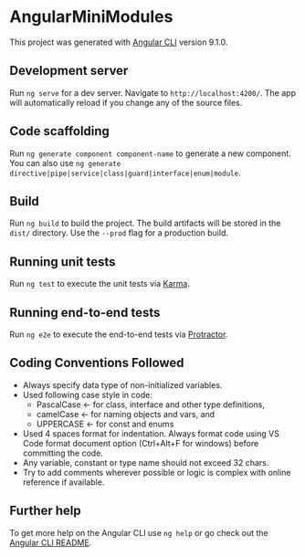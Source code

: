 # AngularMiniModules

This project was generated with [Angular CLI](https://github.com/angular/angular-cli) version 9.1.0.

## Development server

Run `ng serve` for a dev server. Navigate to `http://localhost:4200/`. The app will automatically reload if you change any of the source files.

## Code scaffolding

Run `ng generate component component-name` to generate a new component. You can also use `ng generate directive|pipe|service|class|guard|interface|enum|module`.

## Build

Run `ng build` to build the project. The build artifacts will be stored in the `dist/` directory. Use the `--prod` flag for a production build.

## Running unit tests

Run `ng test` to execute the unit tests via [Karma](https://karma-runner.github.io).

## Running end-to-end tests

Run `ng e2e` to execute the end-to-end tests via [Protractor](http://www.protractortest.org/).

## Coding Conventions Followed

- Always specify data type of non-initialized variables.
- Used following case style in code:
  - PascalCase <- for class, interface and other type definitions,
  - camelCase <- for naming objects and vars, and
  - UPPERCASE <- for const and enums
- Used 4 spaces format for indentation. Always format code using VS Code format document option (Ctrl+Alt+F for windows) before committing the code.
- Any variable, constant or type name should not exceed 32 chars.
- Try to add comments wherever possible or logic is complex with online reference if available.

## Further help

To get more help on the Angular CLI use `ng help` or go check out the [Angular CLI README](https://github.com/angular/angular-cli/blob/master/README.md).
